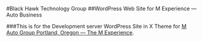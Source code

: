 #Black Hawk Technology Group
##WordPress Web Site for M Experience — Auto Business

###This is for the Development server WordPress Site in X Theme for [M Auto Group Portland, Oregon — The M Experience](http://www.themexperience.com).
